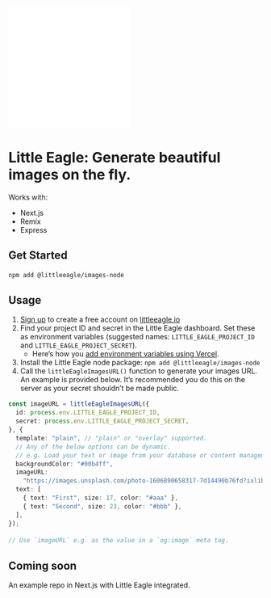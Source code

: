 ![Little Eagle logo](assets/logo-700-black.svg)

# Little Eagle: Generate beautiful images on the fly.

Works with:

- Next.js
- Remix
- Express

## Get Started

```bash
npm add @littleeagle/images-node
```

## Usage

1. [Sign up](https://littleeagle.io/api/auth/signin) to create a free account on
   [littleeagle.io](https://littleeagle.io/)
2. Find your project ID and secret in the Little Eagle dashboard. Set these as
   environment variables (suggested names: `LITTLE_EAGLE_PROJECT_ID` and
   `LITTLE_EAGLE_PROJECT_SECRET`).
   - Here’s how you
     [add environment variables using Vercel](https://vercel.com/support/articles/how-to-add-vercel-environment-variables).
3. Install the Little Eagle node package: `npm add @littleeagle/images-node`
4. Call the `littleEagleImagesURL()` function to generate your images URL. An example is provided below. It’s
   recommended you do this on the server as your secret shouldn’t be made
   public.

```ts
const imageURL = littleEagleImagesURL({
  id: process.env.LITTLE_EAGLE_PROJECT_ID,
  secret: process.env.LITTLE_EAGLE_PROJECT_SECRET,
}, {
  template: "plain", // "plain" or "overlay" supported.
  // Any of the below options can be dynamic.
  // e.g. Load your text or image from your database or content management system!
  backgroundColor: "#00b4ff",
  imageURL:
    "https://images.unsplash.com/photo-1606890658317-7d14490b76fd?ixlib=rb-1.2.1&ixid=MnwxMjA3fDB8MHxzZWFyY2h8MTJ8fHNuZWFrZXJ8ZW58MHx8MHx8&auto=format&fit=crop&w=600&q=60",
  text: [
    { text: "First", size: 17, color: "#aaa" },
    { text: "Second", size: 23, color: "#bbb" },
  ],
});

// Use `imageURL` e.g. as the value in a `og:image` meta tag.
```

## Coming soon

An example repo in Next.js with Little Eagle integrated.
